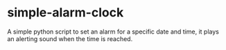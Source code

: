 # simple-alarm-clock
A simple python script to set an alarm for a specific date and time, it plays an alerting sound when the time is reached.
